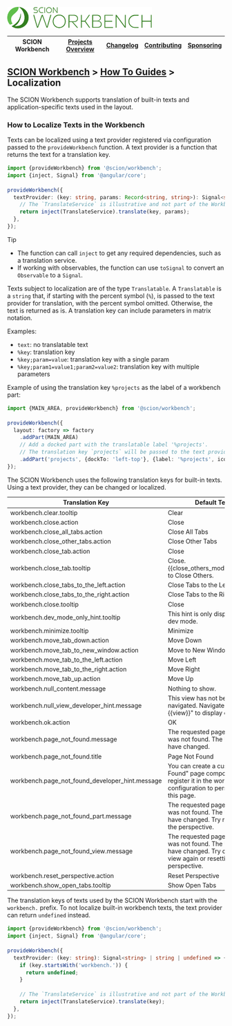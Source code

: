 <a href="/README.md"><img src="/resources/branding/scion-workbench-banner.svg" height="50" alt="SCION Workbench"></a>

| SCION Workbench | [Projects Overview][menu-projects-overview] | [Changelog][menu-changelog] | [Contributing][menu-contributing] | [Sponsoring][menu-sponsoring] |  
|-----------------|---------------------------------------------|-----------------------------|-----------------------------------|-------------------------------|

## [SCION Workbench][menu-home] > [How To Guides][menu-how-to] > Localization

The SCION Workbench supports translation of built-in texts and application-specific texts used in the layout.

### How to Localize Texts in the Workbench
Texts can be localized using a text provider registered via configuration passed to the `provideWorkbench` function.
A text provider is a function that returns the text for a translation key.

```ts
import {provideWorkbench} from '@scion/workbench';
import {inject, Signal} from '@angular/core';

provideWorkbench({
  textProvider: (key: string, params: Record<string, string>): Signal<string> | string | undefined => {
    // The `TranslateService` is illustrative and not part of the Workbench API.
    return inject(TranslateService).translate(key, params);
  },
});
```

> [!TIP]
> - The function can call `inject` to get any required dependencies, such as a translation service.
> - If working with observables, the function can use `toSignal` to convert an `Observable` to a `Signal`.

Texts subject to localization are of the type `Translatable`. A `Translatable` is a `string` that, if starting with the percent symbol (`%`), is passed to the text provider for translation, with the percent symbol omitted.
Otherwise, the text is returned as is. A translation key can include parameters in matrix notation.

Examples:
- `text`: no translatable text
- `%key`: translation key
- `%key;param=value`: translation key with a single param
- `%key;param1=value1;param2=value2`: translation key with multiple parameters

Example of using the translation key `%projects` as the label of a workbench part:

```ts
import {MAIN_AREA, provideWorkbench} from '@scion/workbench';

provideWorkbench({
  layout: factory => factory
    .addPart(MAIN_AREA)
    // Add a docked part with the translatable label '%projects'.
    // The translation key `projects` will be passed to the text provider for translation.   
    .addPart('projects', {dockTo: 'left-top'}, {label: '%projects', icon: 'project'}),
});

```

The SCION Workbench uses the following translation keys for built-in texts. Using a text provider, they can be changed or localized.

| Translation Key                                 | Default Text                                                                                                                  |
|-------------------------------------------------|-------------------------------------------------------------------------------------------------------------------------------|
| workbench.clear.tooltip                         | Clear                                                                                                                         |
| workbench.close.action                          | Close                                                                                                                         |
| workbench.close_all_tabs.action                 | Close All Tabs                                                                                                                |
| workbench.close_other_tabs.action               | Close Other Tabs                                                                                                              |
| workbench.close_tab.action                      | Close                                                                                                                         |
| workbench.close_tab.tooltip                     | Close. {{close_others_modifier}}+Click to Close Others.                                                                       |                                                                    
| workbench.close_tabs_to_the_left.action         | Close Tabs to the Left                                                                                                        |
| workbench.close_tabs_to_the_right.action        | Close Tabs to the Right                                                                                                       |
| workbench.close.tooltip                         | Close                                                                                                                         |
| workbench.dev_mode_only_hint.tooltip            | This hint is only displayed in dev mode.                                                                                      |
| workbench.minimize.tooltip                      | Minimize                                                                                                                      |
| workbench.move_tab_down.action                  | Move Down                                                                                                                     |
| workbench.move_tab_to_new_window.action         | Move to New Window                                                                                                            |
| workbench.move_tab_to_the_left.action           | Move Left                                                                                                                     |
| workbench.move_tab_to_the_right.action          | Move Right                                                                                                                    |
| workbench.move_tab_up.action                    | Move Up                                                                                                                       |
| workbench.null_content.message                  | Nothing to show.                                                                                                              |
| workbench.null_view_developer_hint.message      | This view has not been navigated. Navigate the view "{{view}}" to display content.                                            |
| workbench.ok.action                             | OK                                                                                                                            |
| workbench.page_not_found.message                | The requested page {{path}} was not found. The URL may have changed.                                                          |
| workbench.page_not_found.title                  | Page Not Found                                                                                                                |
| workbench.page_not_found_developer_hint.message | You can create a custom "Not Found" page component and register it in the workbench configuration to personalize this page.   |
| workbench.page_not_found_part.message           | The requested page {{path}} was not found. The URL may have changed. Try resetting the perspective.                           |
| workbench.page_not_found_view.message           | The requested page {{path}} was not found. The URL may have changed. Try opening the view again or resetting the perspective. |
| workbench.reset_perspective.action              | Reset Perspective                                                                                                             |
| workbench.show_open_tabs.tooltip                | Show Open Tabs                                                                                                                |

The translation keys of texts used by the SCION Workbench start with the `workbench.` prefix. To not localize built-in workbench texts, the text provider can return `undefined` instead.

```ts
import {provideWorkbench} from '@scion/workbench';
import {inject, Signal} from '@angular/core';

provideWorkbench({
  textProvider: (key: string): Signal<string> | string | undefined => {
    if (key.startsWith('workbench.')) {
      return undefined;
    }

    // The `TranslateService` is illustrative and not part of the Workbench API.
    return inject(TranslateService).translate(key);
  },
});
```
[menu-how-to]: /docs/site/howto/how-to.md
[menu-home]: /README.md
[menu-projects-overview]: /docs/site/projects-overview.md
[menu-changelog]: /docs/site/changelog.md
[menu-contributing]: /CONTRIBUTING.md
[menu-sponsoring]: /docs/site/sponsoring.md
